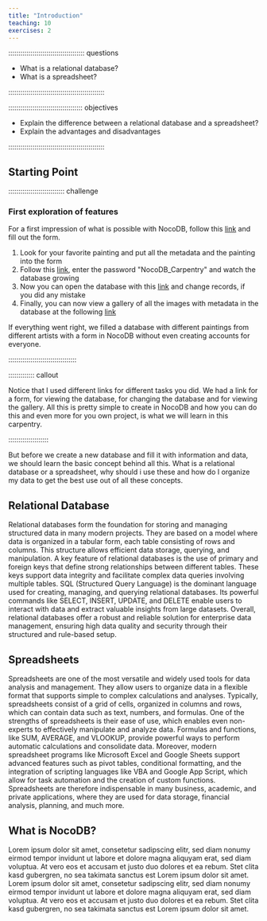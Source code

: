 ```yaml
---
title: "Introduction"
teaching: 10
exercises: 2
---
```


:::::::::::::::::::::::::::::::::::::: questions 

- What is a relational database?
- What is a spreadsheet?

::::::::::::::::::::::::::::::::::::::::::::::::

::::::::::::::::::::::::::::::::::::: objectives

- Explain the difference between a relational database and a spreadsheet?
- Explain the advantages and disadvantages

::::::::::::::::::::::::::::::::::::::::::::::::

## Starting Point

:::::::::::::::::::::::::::: challenge

### First exploration of features

For a first impression of what is possible with NocoDB, follow this [link](https://nocodb.adwmainz.net/dashboard/#/nc/form/d656e550-a93d-4ec7-94d8-27a7ebd1d5bc) and fill out the form.

1. Look for your favorite painting and put all the metadata and the painting into the form
2. Follow this [link](https://nocodb.adwmainz.net/dashboard/#/nc/view/bd933a32-50af-47c7-a99a-1ca46af450aa), enter the password "NocoDB_Carpentry" and watch the database growing
3. Now you can open the database with this [link](https://nocodb.adwmainz.net/dashboard/#/base/8b791733-2258-45b4-94c7-b954f7b21528) and change records, if you did any mistake
4. Finally, you can now view a gallery of all the images with metadata in the database at the following [link](https://nocodb.adwmainz.net/dashboard/#/nc/gallery/a3094f97-80f6-491a-86d4-fc6613b41a01)

If everything went right, we filled a database with different paintings from different artists with a form in NocoDB without even creating accounts for everyone.

::::::::::::::::::::::::::::::::::

::::::::::::: callout

Notice that I used different links for different tasks you did. We had a link for a form, for viewing the database, for changing the database and for viewing the gallery.
All this is pretty simple to create in NocoDB and how you can do this and even more for you own project, is what we will learn in this carpentry.

::::::::::::::::::::

But before we create a new database and fill it with information and data, we should learn the basic concept behind all this. What is a relational database or a spreadsheet, why should i use these and how do I organize my data to get the best use out of all these concepts.


## Relational Database

Relational databases form the foundation for storing and managing structured data in many modern projects. They are based on a model where data is organized in a tabular form, each table consisting of rows and columns. This structure allows efficient data storage, querying, and manipulation.
A key feature of relational databases is the use of primary and foreign keys that define strong relationships between different tables. These keys support data integrity and facilitate complex data queries involving multiple tables.
SQL (Structured Query Language) is the dominant language used for creating, managing, and querying relational databases. Its powerful commands like SELECT, INSERT, UPDATE, and DELETE enable users to interact with data and extract valuable insights from large datasets.
Overall, relational databases offer a robust and reliable solution for enterprise data management, ensuring high data quality and security through their structured and rule-based setup.

## Spreadsheets

Spreadsheets are one of the most versatile and widely used tools for data analysis and management. They allow users to organize data in a flexible format that supports simple to complex calculations and analyses. Typically, spreadsheets consist of a grid of cells, organized in columns and rows, which can contain data such as text, numbers, and formulas.
One of the strengths of spreadsheets is their ease of use, which enables even non-experts to effectively manipulate and analyze data. Formulas and functions, like SUM, AVERAGE, and VLOOKUP, provide powerful ways to perform automatic calculations and consolidate data.
Moreover, modern spreadsheet programs like Microsoft Excel and Google Sheets support advanced features such as pivot tables, conditional formatting, and the integration of scripting languages like VBA and Google App Script, which allow for task automation and the creation of custom functions.
Spreadsheets are therefore indispensable in many business, academic, and private applications, where they are used for data storage, financial analysis, planning, and much more.

## What is NocoDB?

Lorem ipsum dolor sit amet, consetetur sadipscing elitr, sed diam nonumy eirmod tempor invidunt ut labore et dolore magna aliquyam erat, sed diam voluptua. At vero eos et accusam et justo duo dolores et ea rebum. Stet clita kasd gubergren, no sea takimata sanctus est Lorem ipsum dolor sit amet. Lorem ipsum dolor sit amet, consetetur sadipscing elitr, sed diam nonumy eirmod tempor invidunt ut labore et dolore magna aliquyam erat, sed diam voluptua. At vero eos et accusam et justo duo dolores et ea rebum. Stet clita kasd gubergren, no sea takimata sanctus est Lorem ipsum dolor sit amet.

